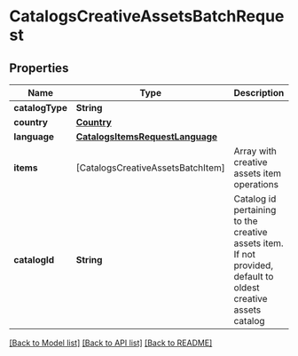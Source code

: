# CatalogsCreativeAssetsBatchRequest

## Properties
Name | Type | Description | Notes
------------ | ------------- | ------------- | -------------
**catalogType** | **String** |  | 
**country** | [**Country**](Country.md) |  | 
**language** | [**CatalogsItemsRequestLanguage**](CatalogsItemsRequestLanguage.md) |  | 
**items** | [CatalogsCreativeAssetsBatchItem] | Array with creative assets item operations | 
**catalogId** | **String** | Catalog id pertaining to the creative assets item. If not provided, default to oldest creative assets catalog | [optional] 

[[Back to Model list]](../README.md#documentation-for-models) [[Back to API list]](../README.md#documentation-for-api-endpoints) [[Back to README]](../README.md)


